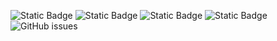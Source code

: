 ![Static Badge](https://img.shields.io/badge/blacklists-60-000000) ![Static Badge](https://img.shields.io/badge/blacklisted-2523513-cc0000) ![Static Badge](https://img.shields.io/badge/whitelisted-2244-00CC00) ![Static Badge](https://img.shields.io/badge/streaming_blacklist-28107-000000) ![GitHub issues](https://img.shields.io/github/issues/fabriziosalmi/blacklists)
